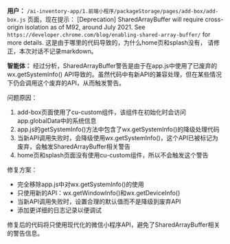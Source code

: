 **用户：** 
`/ai-inventory-app/1.前端小程序/packageStorage/pages/add-box/add-box.js` 页面，现在提示：
 [Deprecation] SharedArrayBuffer will require cross-origin isolation as of M92, around July 2021. See `https://developer.chrome.com/blog/enabling-shared-array-buffer/`  for more details. 
 这是由于哪里的代码导致的，为什么home页和splash没有， 
 请修正，本次对话不记录markdown。

**智能体：** 
经过分析，SharedArrayBuffer警告是由于在app.js中使用了已废弃的wx.getSystemInfo() API导致的。虽然代码中有新API的兼容处理，但在某些情况下仍会调用这个废弃的API，从而触发警告。

问题原因：
1. add-box页面使用了cu-custom组件，该组件在初始化时会访问app.globalData中的系统信息
2. app.js的getSystemInfo()方法中包含了wx.getSystemInfo()的降级处理代码
3. 当新API调用失败时，会降级使用wx.getSystemInfo()，这个API已被标记为废弃，会触发SharedArrayBuffer相关警告
4. home页和splash页面没有使用cu-custom组件，所以不会触发这个警告

修复方案：
- 完全移除app.js中对wx.getSystemInfo()的使用
- 只使用新的API：wx.getWindowInfo()和wx.getDeviceInfo()
- 当新API调用失败时，设置合理的默认值而不是降级到废弃API
- 添加更详细的日志记录以便调试

修复后的代码将只使用现代化的微信小程序API，避免了SharedArrayBuffer相关的警告信息。